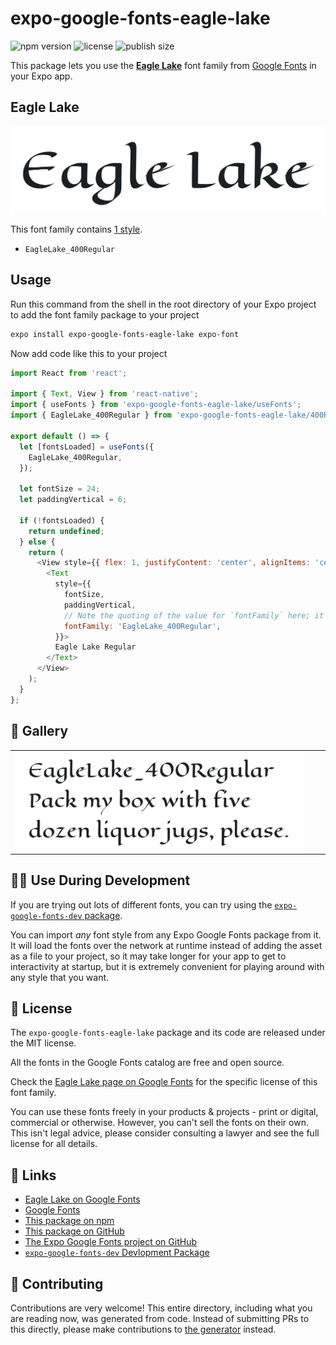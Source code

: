 # expo-google-fonts-eagle-lake

![npm version](https://flat.badgen.net/npm/v/expo-google-fonts-eagle-lake)
![license](https://flat.badgen.net/github/license/expo/google-fonts)
![publish size](https://flat.badgen.net/packagephobia/install/expo-google-fonts-eagle-lake)

This package lets you use the [**Eagle Lake**](https://fonts.google.com/specimen/Eagle+Lake) font family from [Google Fonts](https://fonts.google.com/) in your Expo app.

## Eagle Lake

![Eagle Lake](./font-family.png)

This font family contains [1 style](#-gallery).

- `EagleLake_400Regular`

## Usage

Run this command from the shell in the root directory of your Expo project to add the font family package to your project
```sh
expo install expo-google-fonts-eagle-lake expo-font
```

Now add code like this to your project
```js
import React from 'react';

import { Text, View } from 'react-native';
import { useFonts } from 'expo-google-fonts-eagle-lake/useFonts';
import { EagleLake_400Regular } from 'expo-google-fonts-eagle-lake/400Regular';

export default () => {
  let [fontsLoaded] = useFonts({
    EagleLake_400Regular,
  });

  let fontSize = 24;
  let paddingVertical = 6;

  if (!fontsLoaded) {
    return undefined;
  } else {
    return (
      <View style={{ flex: 1, justifyContent: 'center', alignItems: 'center' }}>
        <Text
          style={{
            fontSize,
            paddingVertical,
            // Note the quoting of the value for `fontFamily` here; it expects a string!
            fontFamily: 'EagleLake_400Regular',
          }}>
          Eagle Lake Regular
        </Text>
      </View>
    );
  }
};

```

## 🔡 Gallery


||||
|-|-|-|
|![EagleLake_400Regular](.//400Regular/EagleLake_400Regular.ttf.png)||||


## 👩‍💻 Use During Development

If you are trying out lots of different fonts, you can try using the [`expo-google-fonts-dev` package](https://github.com/freeboub/google-fonts/tree/master/font-packages/dev#readme).

You can import *any* font style from any Expo Google Fonts package from it. It will load the fonts
over the network at runtime instead of adding the asset as a file to your project, so it may take longer
for your app to get to interactivity at startup, but it is extremely convenient
for playing around with any style that you want.

## 📖 License

The `expo-google-fonts-eagle-lake` package and its code are released under the MIT license.

All the fonts in the Google Fonts catalog are free and open source.

Check the [Eagle Lake page on Google Fonts](https://fonts.google.com/specimen/Eagle+Lake) for the specific license of this font family.

You can use these fonts freely in your products & projects - print or digital, commercial or otherwise. However, you can't sell the fonts on their own. This isn't legal advice, please consider consulting a lawyer and see the full license for all details.

## 🔗 Links

- [Eagle Lake on Google Fonts](https://fonts.google.com/specimen/Eagle+Lake)
- [Google Fonts](https://fonts.google.com/)
- [This package on npm](https://www.npmjs.com/package/expo-google-fonts-eagle-lake)
- [This package on GitHub](https://github.com/freeboub/google-fonts/tree/master/font-packages/eagle-lake)
- [The Expo Google Fonts project on GitHub](https://github.com/freeboub/google-fonts)
- [`expo-google-fonts-dev` Devlopment Package](https://github.com/freeboub/google-fonts/tree/master/font-packages/dev)

## 🤝 Contributing

Contributions are very welcome! This entire directory, including what you are reading now, was generated from code. Instead of submitting PRs to this directly, please make contributions to [the generator](https://github.com/freeboub/google-fonts/tree/master/packages/generator) instead.
